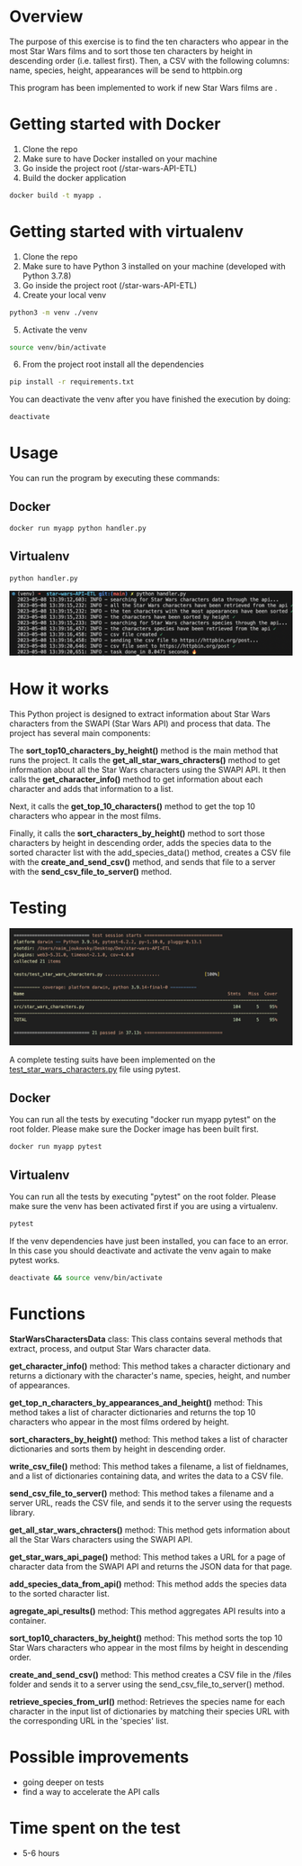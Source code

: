 # Overview
The purpose of this exercise is to find the ten characters who appear in the most Star Wars films and to sort those ten characters by height in descending order (i.e.
tallest first). Then, a CSV with the following columns: name, species, height, appearances will be send to httpbin.org

This program has been implemented to work if new Star Wars films are .

# Getting started with Docker
1.	Clone the repo
2.  Make sure to have Docker installed on your machine
3.  Go inside the project root (/star-wars-API-ETL)
4.  Build the docker application
```bash
docker build -t myapp .
```

# Getting started with virtualenv

1.	Clone the repo
2.  Make sure to have Python 3 installed on your machine (developed with Python 3.7.8)
3.  Go inside the project root (/star-wars-API-ETL)
4.  Create your local venv
```bash
python3 -m venv ./venv
```
5.  Activate the venv
```bash
source venv/bin/activate
```
6.	From the project root install all the dependencies
```bash
pip install -r requirements.txt
```

You can deactivate the venv after you have finished the execution by doing:
```bash
deactivate
```

# Usage
You can run the program by executing these commands:

## Docker
```bash
docker run myapp python handler.py
```

## Virtualenv
```bash
python handler.py
```

![alt text](/files/img/process2.png)


# How it works

This Python project is designed to extract information about Star Wars characters from the SWAPI (Star Wars API) and process that data. The project has several main components:

The **sort_top10_characters_by_height()** method is the main method that runs the project. It calls the **get_all_star_wars_chracters()** method to get information about all the Star Wars characters using the SWAPI API. It then calls the **get_character_info()** method to get information about each character and adds that information to a list. 

Next, it calls the **get_top_10_characters()** method to get the top 10 characters who appear in the most films. 

Finally, it calls the **sort_characters_by_height()** method to sort those characters by height in descending order, adds the species data to the sorted character list with the add_species_data() method, creates a CSV file with the **create_and_send_csv()** method, and sends that file to a server with the **send_csv_file_to_server()** method.

# Testing

![alt text](/files/img/coverage6.png)

A complete testing suits have been implemented on the [test_star_wars_characters.py](https://github.com/SkyzoNams/star-wars-API-ETL/blob/main/tests/test_star_wars_characters.py) file using pytest.

## Docker
You can run all the tests by executing "docker run myapp pytest" on the root folder. Please make sure the Docker image has been built first.
```bash
docker run myapp pytest
```

## Virtualenv
You can run all the tests by executing "pytest" on the root folder. Please make sure the venv has been activated first if you are using a virtualenv.
```bash
pytest
```

If the venv dependencies have just been installed, you can face to an error. In this case you should deactivate and activate the venv again to make pytest works.
```bash
deactivate && source venv/bin/activate
```

# Functions

**StarWarsCharactersData** class: This class contains several methods that extract, process, and output Star Wars character data.

**get_character_info()** method: This method takes a character dictionary and returns a dictionary with the character's name, species, height, and number of appearances.

**get_top_n_characters_by_appearances_and_height()** method: This method takes a list of character dictionaries and returns the top 10 characters who appear in the most films ordered by height.

**sort_characters_by_height()** method: This method takes a list of character dictionaries and sorts them by height in descending order.

**write_csv_file()** method: This method takes a filename, a list of fieldnames, and a list of dictionaries containing data, and writes the data to a CSV file.

**send_csv_file_to_server()** method: This method takes a filename and a server URL, reads the CSV file, and sends it to the server using the requests library.

**get_all_star_wars_chracters()** method: This method gets information about all the Star Wars characters using the SWAPI API.

**get_star_wars_api_page()** method: This method takes a URL for a page of character data from the SWAPI API and returns the JSON data for that page.

**add_species_data_from_api()** method: This method adds the species data to the sorted character list.

**agregate_api_results()** method: This method aggregates API results into a container.

**sort_top10_characters_by_height()** method: This method sorts the top 10 Star Wars characters who appear in the most films by height in descending order.

**create_and_send_csv()** method: This method creates a CSV file in the /files folder and sends it to a server using the send_csv_file_to_server() method.

**retrieve_species_from_url()** method: Retrieves the species name for each character in the input list of dictionaries by matching their species URL with the corresponding URL in the 'species' list.

# Possible improvements
- going deeper on tests
- find a way to accelerate the API calls

# Time spent on the test
- 5-6 hours
